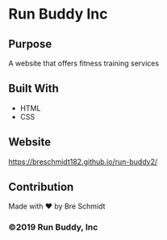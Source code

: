 # Run Buddy Inc

## Purpose
A website that offers fitness training services

## Built With
* HTML
* CSS

## Website
https://breschmidt182.github.io/run-buddy2/

## Contribution
Made with ❤️ by Bre Schmidt

### ©️2019 Run Buddy, Inc 
